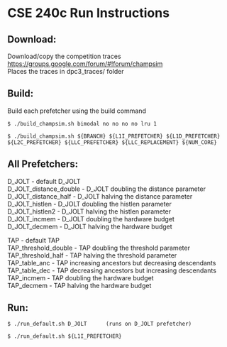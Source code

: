 # CSE 240c Run Instructions

## Download:

Download/copy the competition traces https://groups.google.com/forum/#!forum/champsim <br>
Places the traces in dpc3_traces/ folder <br>

## Build:

Build each prefetcher using the build command

```
$ ./build_champsim.sh bimodal no no no no lru 1

$ ./build_champsim.sh ${BRANCH} ${L1I_PREFETCHER} ${L1D_PREFETCHER} ${L2C_PREFETCHER} ${LLC_PREFETCHER} ${LLC_REPLACEMENT} ${NUM_CORE}
```

## All Prefetchers:

D_JOLT - default D_JOLT <br>
D_JOLT_distance_double - D_JOLT doubling the distance parameter <br>
D_JOLT_distance_half - D_JOLT halving the distance parameter <br>
D_JOLT_histlen - D_JOLT doubling the histlen parameter <br>
D_JOLT_histlen2 - D_JOLT halving the histlen parameter <br>
D_JOLT_incmem - D_JOLT doubling the hardware budget <br>
D_JOLT_decmem - D_JOLT halving the hardware budget <br>

TAP - default TAP <br>
TAP_threshold_double - TAP doubling the threshold parameter <br>
TAP_threshold_half - TAP halving the threshold parameter <br>
TAP_table_anc - TAP increasing ancestors but decreasing descendants <br>
TAP_table_dec - TAP decreasing ancestors but increasing descendants <br>
TAP_incmem - TAP doubling the hardware budget <br>
TAP_decmem - TAP halving the hardware budget <br>

## Run:

```
$ ./run_default.sh D_JOLT      (runs on D_JOLT prefetcher)

$ ./run_default.sh ${L1I_PREFETCHER}
```
